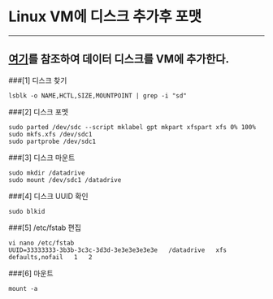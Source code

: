 # Linux VM에 디스크 추가후 포맷
***
## [여기](https://github.com/sohwaje/Powershell_for_azure/blob/master/ADD_and_Update_Resource/Add-DataDisk-VM.ps1)를 참조하여 데이터 디스크를 VM에 추가한다.

###[1] 디스크 찾기
```
lsblk -o NAME,HCTL,SIZE,MOUNTPOINT | grep -i "sd"
```

###[2] 디스크 포멧
```
sudo parted /dev/sdc --script mklabel gpt mkpart xfspart xfs 0% 100%
sudo mkfs.xfs /dev/sdc1
sudo partprobe /dev/sdc1
```

###[3] 디스크 마운트
```
sudo mkdir /datadrive
sudo mount /dev/sdc1 /datadrive
```

###[4] 디스크 UUID 확인
```
sudo blkid
```

###[5] /etc/fstab 편집
```
vi nano /etc/fstab
UUID=33333333-3b3b-3c3c-3d3d-3e3e3e3e3e3e   /datadrive   xfs   defaults,nofail   1   2
```

###[6] 마운트
```
mount -a
```
